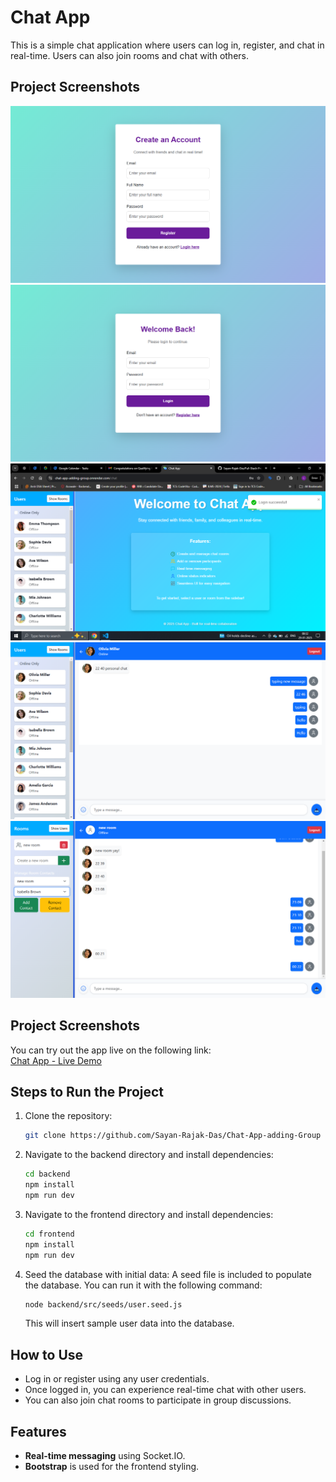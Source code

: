 

# Chat App

This is a simple chat application where users can log in, register, and chat in real-time. Users can also join rooms and chat with others.

## Project Screenshots

![Screenshot 1](./screenshots/img1.png)  
![Screenshot 2](./screenshots/img2.png)  
![Screenshot 3](./screenshots/img3.png)  
![Screenshot 4](./screenshots/img4.png)  
![Screenshot 5](./screenshots/img5.png)

## Project Screenshots

You can try out the app live on the following link:  
[Chat App - Live Demo](https://chat-app-adding-group.onrender.com/)


## Steps to Run the Project

1. Clone the repository:
   ```bash
   git clone https://github.com/Sayan-Rajak-Das/Chat-App-adding-Group
   ```

2. Navigate to the backend directory and install dependencies:
   ```bash
   cd backend
   npm install
   npm run dev
   ```

3. Navigate to the frontend directory and install dependencies:
   ```bash
   cd frontend
   npm install
   npm run dev
   ```

4. Seed the database with initial data:
   A seed file is included to populate the database. You can run it with the following command:
   ```bash
   node backend/src/seeds/user.seed.js
   ```
   This will insert sample user data into the database.

## How to Use

- Log in or register using any user credentials.
- Once logged in, you can experience real-time chat with other users.
- You can also join chat rooms to participate in group discussions.

## Features

- **Real-time messaging** using Socket.IO.
- **Bootstrap** is used for the frontend styling.

